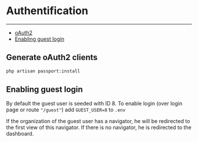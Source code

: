 # Authentification

---

- [oAuth2](#section-1)
- [Enabling guest login](#section-2)


<a name="section-1"></a>
## Generate oAuth2 clients

```bash
php artisan passport:install
```

<a name="section-2"></a>
## Enabling guest login

By default the guest user is seeded with ID 8.
To enable login (over login page or route ```"/guest"```) add ```GUEST_USER=8``` to ```.env```


If the organization of the guest user has a navigator, he will be redirected to the first view of this navigator. 
If there is no navigator, he is redirected to the dashboard.